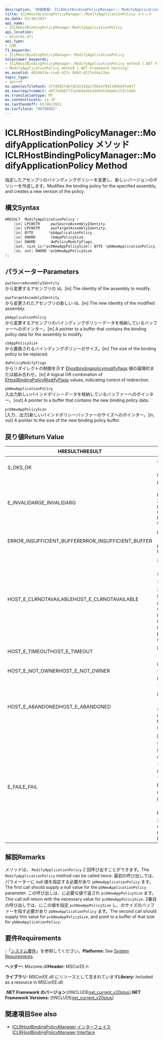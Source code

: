 ```yaml
---
description: '詳細情報: ICLRHostBindingPolicyManager:: ModifyApplicationPolicy メソッド'
title: ICLRHostBindingPolicyManager::ModifyApplicationPolicy メソッド
ms.date: 03/30/2017
api_name:
- ICLRHostBindingPolicyManager.ModifyApplicationPolicy
api_location:
- mscoree.dll
api_type:
- COM
f1_keywords:
- ICLRHostBindingPolicyManager::ModifyApplicationPolicy
helpviewer_keywords:
- ICLRHostBindingPolicyManager::ModifyApplicationPolicy method [.NET Framework hosting]
- ModifyApplicationPolicy method [.NET Framework hosting]
ms.assetid: d82d633e-cce6-427c-8b02-8227e34e12ba
topic_type:
- apiref
ms.openlocfilehash: 3f7d992f4b7d24233da175814f991106bb97a937
ms.sourcegitcommit: ddf7edb67715a5b9a45e3dd44536dabc153c1de0
ms.translationtype: MT
ms.contentlocale: ja-JP
ms.lasthandoff: 02/06/2021
ms.locfileid: "99789932"
---
```

# <a name="iclrhostbindingpolicymanagermodifyapplicationpolicy-method"></a><span data-ttu-id="c4fd4-103">ICLRHostBindingPolicyManager::ModifyApplicationPolicy メソッド</span><span class="sxs-lookup"><span data-stu-id="c4fd4-103">ICLRHostBindingPolicyManager::ModifyApplicationPolicy Method</span></span>

<span data-ttu-id="c4fd4-104">指定したアセンブリのバインディングポリシーを変更し、新しいバージョンのポリシーを作成します。</span><span class="sxs-lookup"><span data-stu-id="c4fd4-104">Modifies the binding policy for the specified assembly, and creates a new version of the policy.</span></span>  
  
## <a name="syntax"></a><span data-ttu-id="c4fd4-105">構文</span><span class="sxs-lookup"><span data-stu-id="c4fd4-105">Syntax</span></span>  
  
```cpp  
HRESULT  ModifyApplicationPolicy (  
    [in] LPCWSTR     pwzSourceAssemblyIdentity,
    [in] LPCWSTR     pwzTargetAssemblyIdentity,  
    [in] BYTE       *pbApplicationPolicy,  
    [in] DWORD       cbAppPolicySize,  
    [in] DWORD       dwPolicyModifyFlags,  
    [out, size_is(*pcbNewAppPolicySize)] BYTE *pbNewApplicationPolicy,
    [in, out] DWORD *pcbNewAppPolicySize  
);  
```  
  
## <a name="parameters"></a><span data-ttu-id="c4fd4-106">パラメーター</span><span class="sxs-lookup"><span data-stu-id="c4fd4-106">Parameters</span></span>  

 `pwzSourceAssemblyIdentity`  
 <span data-ttu-id="c4fd4-107">から変更するアセンブリの id。</span><span class="sxs-lookup"><span data-stu-id="c4fd4-107">[in] The identity of the assembly to modify.</span></span>  
  
 `pwzTargetAssemblyIdentity`  
 <span data-ttu-id="c4fd4-108">から変更されたアセンブリの新しい id。</span><span class="sxs-lookup"><span data-stu-id="c4fd4-108">[in] The new identity of the modified assembly.</span></span>  
  
 `pbApplicationPolicy`  
 <span data-ttu-id="c4fd4-109">から変更するアセンブリのバインディングポリシーデータを格納しているバッファーへのポインター。</span><span class="sxs-lookup"><span data-stu-id="c4fd4-109">[in] A pointer to a buffer that contains the binding policy data for the assembly to modify.</span></span>  
  
 `cbAppPolicySize`  
 <span data-ttu-id="c4fd4-110">から置換されるバインディングポリシーのサイズ。</span><span class="sxs-lookup"><span data-stu-id="c4fd4-110">[in] The size of the binding policy to be replaced.</span></span>  
  
 `dwPolicyModifyFlags`  
 <span data-ttu-id="c4fd4-111">からリダイレクトの制御を示す [Ehostbindingpolicymodifyflags](ehostbindingpolicymodifyflags-enumeration.md) 値の論理的または組み合わせ。</span><span class="sxs-lookup"><span data-stu-id="c4fd4-111">[in] A logical OR combination of [EHostBindingPolicyModifyFlags](ehostbindingpolicymodifyflags-enumeration.md) values, indicating control of redirection.</span></span>  
  
 `pbNewApplicationPolicy`  
 <span data-ttu-id="c4fd4-112">入出力新しいバインドポリシーデータを格納しているバッファーへのポインター。</span><span class="sxs-lookup"><span data-stu-id="c4fd4-112">[out] A pointer to a buffer that contains the new binding policy data.</span></span>  
  
 `pcbNewAppPolicySize`  
 <span data-ttu-id="c4fd4-113">[入力、出力]新しいバインドポリシーバッファーのサイズへのポインター。</span><span class="sxs-lookup"><span data-stu-id="c4fd4-113">[in, out] A pointer to the size of the new binding policy buffer.</span></span>  
  
## <a name="return-value"></a><span data-ttu-id="c4fd4-114">戻り値</span><span class="sxs-lookup"><span data-stu-id="c4fd4-114">Return Value</span></span>  
  
|<span data-ttu-id="c4fd4-115">HRESULT</span><span class="sxs-lookup"><span data-stu-id="c4fd4-115">HRESULT</span></span>|<span data-ttu-id="c4fd4-116">説明</span><span class="sxs-lookup"><span data-stu-id="c4fd4-116">Description</span></span>|  
|-------------|-----------------|  
|<span data-ttu-id="c4fd4-117">S_OK</span><span class="sxs-lookup"><span data-stu-id="c4fd4-117">S_OK</span></span>|<span data-ttu-id="c4fd4-118">ポリシーが正常に変更されました。</span><span class="sxs-lookup"><span data-stu-id="c4fd4-118">The policy was modified successfully.</span></span>|  
|<span data-ttu-id="c4fd4-119">E_INVALIDARG</span><span class="sxs-lookup"><span data-stu-id="c4fd4-119">E_INVALIDARG</span></span>|<span data-ttu-id="c4fd4-120">`pwzSourceAssemblyIdentity` または `pwzTargetAssemblyIdentity` が null 参照です。</span><span class="sxs-lookup"><span data-stu-id="c4fd4-120">`pwzSourceAssemblyIdentity` or `pwzTargetAssemblyIdentity` was a null reference.</span></span>|  
|<span data-ttu-id="c4fd4-121">ERROR_INSUFFICIENT_BUFFER</span><span class="sxs-lookup"><span data-stu-id="c4fd4-121">ERROR_INSUFFICIENT_BUFFER</span></span>|<span data-ttu-id="c4fd4-122">`pbNewApplicationPolicy` が小さすぎます。</span><span class="sxs-lookup"><span data-stu-id="c4fd4-122">`pbNewApplicationPolicy` is too small.</span></span>|  
|<span data-ttu-id="c4fd4-123">HOST_E_CLRNOTAVAILABLE</span><span class="sxs-lookup"><span data-stu-id="c4fd4-123">HOST_E_CLRNOTAVAILABLE</span></span>|<span data-ttu-id="c4fd4-124">共通言語ランタイム (CLR) がプロセスに読み込まれていないか、CLR がマネージコードを実行できない状態であるか、または呼び出しが正常に処理されていません。</span><span class="sxs-lookup"><span data-stu-id="c4fd4-124">The common language runtime (CLR) has not been loaded into a process, or the CLR is in a state in which it cannot run managed code or process the call successfully.</span></span>|  
|<span data-ttu-id="c4fd4-125">HOST_E_TIMEOUT</span><span class="sxs-lookup"><span data-stu-id="c4fd4-125">HOST_E_TIMEOUT</span></span>|<span data-ttu-id="c4fd4-126">呼び出しがタイムアウトしました。</span><span class="sxs-lookup"><span data-stu-id="c4fd4-126">The call timed out.</span></span>|  
|<span data-ttu-id="c4fd4-127">HOST_E_NOT_OWNER</span><span class="sxs-lookup"><span data-stu-id="c4fd4-127">HOST_E_NOT_OWNER</span></span>|<span data-ttu-id="c4fd4-128">呼び出し元がロックを所有していません。</span><span class="sxs-lookup"><span data-stu-id="c4fd4-128">The caller does not own the lock.</span></span>|  
|<span data-ttu-id="c4fd4-129">HOST_E_ABANDONED</span><span class="sxs-lookup"><span data-stu-id="c4fd4-129">HOST_E_ABANDONED</span></span>|<span data-ttu-id="c4fd4-130">ブロックされたスレッドまたはファイバーが待機しているときに、イベントが取り消されました。</span><span class="sxs-lookup"><span data-stu-id="c4fd4-130">An event was canceled while a blocked thread or fiber was waiting on it.</span></span>|  
|<span data-ttu-id="c4fd4-131">E_FAIL</span><span class="sxs-lookup"><span data-stu-id="c4fd4-131">E_FAIL</span></span>|<span data-ttu-id="c4fd4-132">原因不明の致命的なエラーが発生しました。</span><span class="sxs-lookup"><span data-stu-id="c4fd4-132">An unknown catastrophic failure occurred.</span></span> <span data-ttu-id="c4fd4-133">メソッドが E_FAIL を返すと、そのプロセス内で CLR が使用できなくなります。</span><span class="sxs-lookup"><span data-stu-id="c4fd4-133">After a method returns E_FAIL, the CLR is no longer usable within the process.</span></span> <span data-ttu-id="c4fd4-134">後続のホストメソッドの呼び出しでは HOST_E_CLRNOTAVAILABLE が返されます。</span><span class="sxs-lookup"><span data-stu-id="c4fd4-134">Subsequent calls to hosting methods return HOST_E_CLRNOTAVAILABLE.</span></span>|  
  
## <a name="remarks"></a><span data-ttu-id="c4fd4-135">解説</span><span class="sxs-lookup"><span data-stu-id="c4fd4-135">Remarks</span></span>  

 <span data-ttu-id="c4fd4-136">メソッドは、 `ModifyApplicationPolicy` 2 回呼び出すことができます。</span><span class="sxs-lookup"><span data-stu-id="c4fd4-136">The `ModifyApplicationPolicy` method can be called twice.</span></span> <span data-ttu-id="c4fd4-137">最初の呼び出しでは、パラメーターに null 値を指定する必要があり `pbNewApplicationPolicy` ます。</span><span class="sxs-lookup"><span data-stu-id="c4fd4-137">The first call should supply a null value for the `pbNewApplicationPolicy` parameter.</span></span> <span data-ttu-id="c4fd4-138">この呼び出しは、に必要な値で返され `pcbNewAppPolicySize` ます。</span><span class="sxs-lookup"><span data-stu-id="c4fd4-138">This call will return with the necessary value for `pcbNewAppPolicySize`.</span></span> <span data-ttu-id="c4fd4-139">2番目の呼び出しでは、にこの値を指定 `pcbNewAppPolicySize` し、のサイズのバッファーを指す必要があり `pbNewApplicationPolicy` ます。</span><span class="sxs-lookup"><span data-stu-id="c4fd4-139">The second call should supply this value for `pcbNewAppPolicySize`, and point to a buffer of that size for `pbNewApplicationPolicy`.</span></span>  
  
## <a name="requirements"></a><span data-ttu-id="c4fd4-140">要件</span><span class="sxs-lookup"><span data-stu-id="c4fd4-140">Requirements</span></span>  

 <span data-ttu-id="c4fd4-141">**:**「[システム要件](../../get-started/system-requirements.md)」を参照してください。</span><span class="sxs-lookup"><span data-stu-id="c4fd4-141">**Platforms:** See [System Requirements](../../get-started/system-requirements.md).</span></span>  
  
 <span data-ttu-id="c4fd4-142">**ヘッダー:** Mscoree.dll</span><span class="sxs-lookup"><span data-stu-id="c4fd4-142">**Header:** MSCorEE.h</span></span>  
  
 <span data-ttu-id="c4fd4-143">**ライブラリ:** MSCorEE.dll にリソースとして含まれています</span><span class="sxs-lookup"><span data-stu-id="c4fd4-143">**Library:** Included as a resource in MSCorEE.dll</span></span>  
  
 <span data-ttu-id="c4fd4-144">**.NET Framework のバージョン:**[!INCLUDE[net_current_v20plus](../../../../includes/net-current-v20plus-md.md)]</span><span class="sxs-lookup"><span data-stu-id="c4fd4-144">**.NET Framework Versions:** [!INCLUDE[net_current_v20plus](../../../../includes/net-current-v20plus-md.md)]</span></span>  
  
## <a name="see-also"></a><span data-ttu-id="c4fd4-145">関連項目</span><span class="sxs-lookup"><span data-stu-id="c4fd4-145">See also</span></span>

- [<span data-ttu-id="c4fd4-146">ICLRHostBindingPolicyManager インターフェイス</span><span class="sxs-lookup"><span data-stu-id="c4fd4-146">ICLRHostBindingPolicyManager Interface</span></span>](iclrhostbindingpolicymanager-interface.md)
